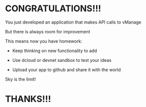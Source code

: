 # CONGRATULATIONS!!!

You just developed an application that makes API calls to vManage

But there is always room for improvement

This means now you have homework:

* Keep thinking on new functionality to add

* Use dcloud or devnet sandbox to test your ideas

* Upload your app to github and share it with the world

Sky is the limit!

# THANKS!!!